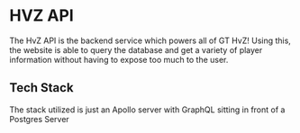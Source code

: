 # HVZ API
The HvZ API is the backend service which powers all of GT HvZ! Using this, the website is able to query the database and get a variety of player information without having to expose too much to the user. 

## Tech Stack
The stack utilized is just an Apollo server with GraphQL sitting in front of a Postgres Server
